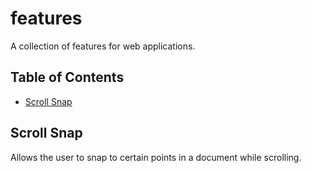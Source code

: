 # features

A collection of features for web applications.

## Table of Contents

- [Scroll Snap](#scroll-snap)

## Scroll Snap

Allows the user to snap to certain points in a document while scrolling.
